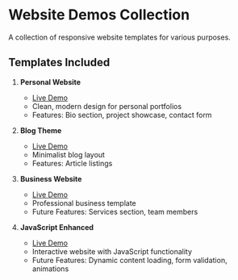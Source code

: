 # Website Demos Collection

A collection of responsive website templates for various purposes.

## Templates Included

1. **Personal Website**
   - [Live Demo](https://dash.generalassemb.ly/lhajabi/build-your-own-personal-website)
   - Clean, modern design for personal portfolios
   - Features: Bio section, project showcase, contact form

2. **Blog Theme**
   - [Live Demo](https://dash.generalassemb.ly/lhajabi/build-your-own-blog-theme)
   - Minimalist blog layout
   - Features: Article listings

3. **Business Website**
   - [Live Demo](https://dash.generalassemb.ly/lhajabi/build-your-own-business-website)
   - Professional business template
   - Future Features: Services section, team members

4. **JavaScript Enhanced**
   - [Live Demo](https://dash.generalassemb.ly/lhajabi/update-the-javascript-code)
   - Interactive website with JavaScript functionality
   - Future Features: Dynamic content loading, form validation, animations

